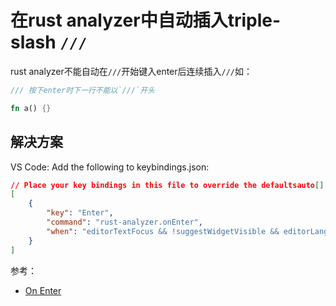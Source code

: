 # 在rust analyzer中自动插入triple-slash `///`

rust analyzer不能自动在`///`开始键入enter后连续插入`///`如：

```rust
/// 按下enter时下一行不能以`///`开头

fn a() {}
```

## 解决方案

VS Code: Add the following to keybindings.json:

```json
// Place your key bindings in this file to override the defaultsauto[]
[
    {
        "key": "Enter",
        "command": "rust-analyzer.onEnter",
        "when": "editorTextFocus && !suggestWidgetVisible && editorLangId == rust"
    }
]
```

参考：

- [On Enter](https://rust-analyzer.github.io/manual.html#on-enter)
